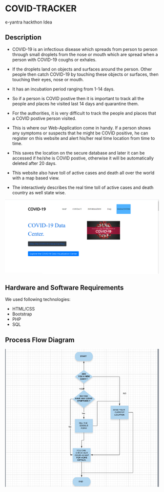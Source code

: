 # COVID-TRACKER
e-yantra hackthon Idea 
## Description
- COVID-19 is an infectious disease which spreads from person to person through small droplets from the nose or mouth which are spread     when a person with COVID-19 coughs or exhales. 

- If the droplets land on objects and surfaces around the person. Other people then catch COVID-19 by touching these objects or           surfaces, then touching their eyes, nose or mouth.

- It has an incubation period ranging from 1-14  days.
- So if a person is COVID postive then it is important to track all the people and places he visited last 14 days and quarantine them.

- For the authorities, it is very difficult to track the people and places that a COVID postive person visited.

- This is where our Web-Application come in handy. If a person shows any symptoms or suspects that he might be COVID positive, he can     register on this website and alert his/her real time location from time to time. 

- This saves the location on the secure database and later it can be accessed if he/she is COVID postive, otherwise it will be             automatically deleted after 20 days. 

- This website also have toll of active cases and death all over the world with a map based view.

- The interactively describes the real time toll of active cases and death country as well state wise. 

![home screenshot](covid-tracker/images/Radme.PNG?raw=true "Home Page")
## Hardware and Software Requirements
We used following technologies:

 - HTML/CSS
 - Bootstrap
 - PHP
 - SQL

## Process Flow Diagram
![process flow](covid-tracker/images/p.png?raw=true "Home Page")
